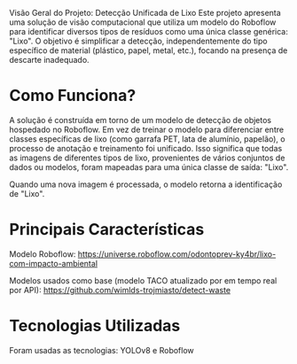 Visão Geral do Projeto: Detecção Unificada de Lixo
Este projeto apresenta uma solução de visão computacional que utiliza um modelo do Roboflow para identificar diversos tipos de resíduos como uma única classe genérica: "Lixo". O objetivo é simplificar a detecção, independentemente do tipo específico de material (plástico, papel, metal, etc.), focando na presença de descarte inadequado.

# Como Funciona?
A solução é construída em torno de um modelo de detecção de objetos hospedado no Roboflow. Em vez de treinar o modelo para diferenciar entre classes específicas de lixo (como garrafa PET, lata de alumínio, papelão), o processo de anotação e treinamento foi unificado. Isso significa que todas as imagens de diferentes tipos de lixo, provenientes de vários conjuntos de dados ou modelos, foram mapeadas para uma única classe de saída: "Lixo".

Quando uma nova imagem é processada, o modelo retorna a identificação de "Lixo".

# Principais Características

Modelo Roboflow: https://universe.roboflow.com/odontoprev-ky4br/lixo-com-impacto-ambiental

Modelos usados como base (modelo TACO atualizado por em tempo real por API): https://github.com/wimlds-trojmiasto/detect-waste

# Tecnologias Utilizadas
Foram usadas as tecnologias: YOLOv8 e Roboflow
